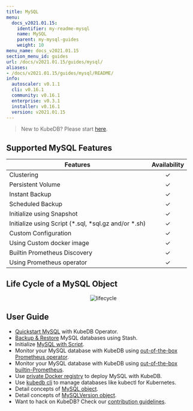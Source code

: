 ```yaml
---
title: MySQL
menu:
  docs_v2021.01.15:
    identifier: my-readme-mysql
    name: MySQL
    parent: my-mysql-guides
    weight: 10
menu_name: docs_v2021.01.15
section_menu_id: guides
url: /docs/v2021.01.15/guides/mysql/
aliases:
- /docs/v2021.01.15/guides/mysql/README/
info:
  autoscaler: v0.1.1
  cli: v0.16.1
  community: v0.16.1
  enterprise: v0.3.1
  installer: v0.16.1
  version: v2021.01.15
---
```


> New to KubeDB? Please start [here](/docs/v2021.01.15/README).

## Supported MySQL Features

| Features                                                | Availability |
| ------------------------------------------------------- | :----------: |
| Clustering                                              |   &#10003;   |
| Persistent Volume                                       |   &#10003;   |
| Instant Backup                                          |   &#10003;   |
| Scheduled Backup                                        |   &#10003;   |
| Initialize using Snapshot                               |   &#10003;   |
| Initialize using Script (\*.sql, \*sql.gz and/or \*.sh) |   &#10003;   |
| Custom Configuration                                    |   &#10003;   |
| Using Custom docker image                               |   &#10003;   |
| Builtin Prometheus Discovery                            |   &#10003;   |
| Using Prometheus operator                               |   &#10003;   |

## Life Cycle of a MySQL Object

<p align="center">
  <img alt="lifecycle"  src="/docs/v2021.01.15/images/mysql/mysql-lifecycle.png" >
</p>

## User Guide

- [Quickstart MySQL](/docs/v2021.01.15/guides/mysql/quickstart/quickstart) with KubeDB Operator.
- [Backup & Restore](/docs/v2021.01.15/guides/mysql/backup/stash) MySQL databases using Stash.
- Initialize [MySQL with Script](/docs/v2021.01.15/guides/mysql/initialization/using-script).
- Monitor your MySQL database with KubeDB using [out-of-the-box Prometheus operator](/docs/v2021.01.15/guides/mysql/monitoring/using-prometheus-operator).
- Monitor your MySQL database with KubeDB using [out-of-the-box builtin-Prometheus](/docs/v2021.01.15/guides/mysql/monitoring/using-builtin-prometheus).
- Use [private Docker registry](/docs/v2021.01.15/guides/mysql/private-registry/using-private-registry) to deploy MySQL with KubeDB.
- Use [kubedb cli](/docs/v2021.01.15/guides/mysql/cli/cli) to manage databases like kubectl for Kubernetes.
- Detail concepts of [MySQL object](/docs/v2021.01.15/guides/mysql/concepts/mysql).
- Detail concepts of [MySQLVersion object](/docs/v2021.01.15/guides/mysql/concepts/catalog).
- Want to hack on KubeDB? Check our [contribution guidelines](/docs/v2021.01.15/CONTRIBUTING).
